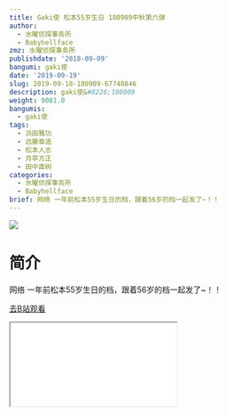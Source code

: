 ```yaml
---
title: Gaki使 松本55岁生日 180909中秋第六弹
author:
  - 水曜侦探事务所
  - Babyhellface
zmz: 水曜侦探事务所
publishdate: '2018-09-09'
bangumi: gaki使
date: '2019-09-19'
slug: 2019-09-18-180909-67748846
description: gaki使&#8226;180909
weight: 9081.0
bangumis:
  - gaki使
tags:
  - 浜田雅功
  - 远藤章造
  - 松本人志
  - 月亭方正
  - 田中直树
categories:
  - 水曜侦探事务所
  - Babyhellface
brief: 网络 一年前松本55岁生日的档，跟着56岁的档一起发了~！！
---
```

![](https://raw.githubusercontent.com/tcgriffith/owaraisite/master/static/tmpimg/925abc809e611e792acea94f00f7a9c43cfde752.jpg.480.jpg)
# 简介  
网络
一年前松本55岁生日的档，跟着56岁的档一起发了~！！  

[去B站观看](https://www.bilibili.com/video/av67748846/)
<div class ="resp-container"><iframe class="testiframe" src="//player.bilibili.com/player.html?aid=67748846"", scrolling="no", allowfullscreen="true" > </iframe></div> 
